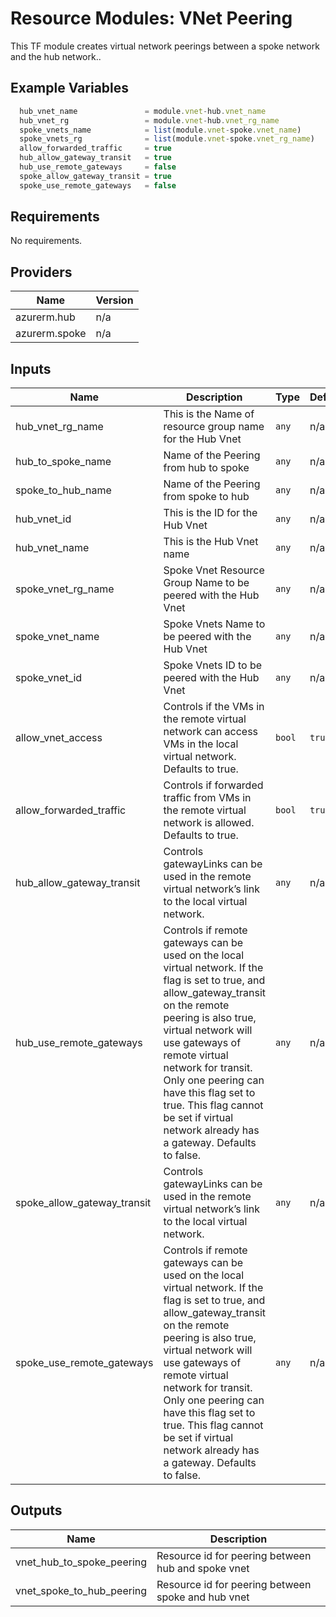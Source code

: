 # **Resource Modules: VNet Peering**
This TF module creates virtual network peerings between a spoke network and the hub network..



## Example Variables
```javascript
  hub_vnet_name               = module.vnet-hub.vnet_name
  hub_vnet_rg                 = module.vnet-hub.vnet_rg_name
  spoke_vnets_name            = list(module.vnet-spoke.vnet_name)
  spoke_vnets_rg              = list(module.vnet-spoke.vnet_rg_name)
  allow_forwarded_traffic     = true
  hub_allow_gateway_transit   = true
  hub_use_remote_gateways     = false
  spoke_allow_gateway_transit = true
  spoke_use_remote_gateways   = false
```

## Requirements

No requirements.

## Providers

| Name | Version |
|------|---------|
| azurerm.hub | n/a |
| azurerm.spoke | n/a |

## Inputs

| Name | Description | Type | Default | Required |
|------|-------------|------|---------|:--------:|
| hub\_vnet\_rg\_name | This is the Name of resource group name for the Hub Vnet | `any` | n/a | yes |
| hub\_to\_spoke\_name | Name of the Peering from hub to spoke | `any` | n/a | yes |
| spoke\_to\_hub\_name | Name of the Peering from spoke to hub | `any` | n/a | yes |
| hub\_vnet\_id | This is the ID for the Hub Vnet | `any` | n/a | yes |
| hub\_vnet\_name | This is the Hub Vnet name | `any` | n/a | yes |
| spoke\_vnet\_rg\_name | Spoke Vnet Resource Group Name to be peered with the Hub Vnet | `any` | n/a | yes |
| spoke\_vnet\_name | Spoke Vnets Name to be peered with the Hub Vnet | `any` | n/a | yes |
| spoke\_vnet\_id | Spoke Vnets ID to be peered with the Hub Vnet | `any` | n/a | yes |
| allow\_vnet\_access | Controls if the VMs in the remote virtual network can access VMs in the local virtual network. Defaults to true. | `bool` | `true` | no |
| allow\_forwarded\_traffic | Controls if forwarded traffic from VMs in the remote virtual network is allowed. Defaults to true. | `bool` | `true` | no |
| hub\_allow\_gateway\_transit | Controls gatewayLinks can be used in the remote virtual network’s link to the local virtual network. | `any` | n/a | yes |
| hub\_use\_remote\_gateways | Controls if remote gateways can be used on the local virtual network. If the flag is set to true, and allow\_gateway\_transit on the remote peering is also true, virtual network will use gateways of remote virtual network for transit. Only one peering can have this flag set to true. This flag cannot be set if virtual network already has a gateway. Defaults to false. | `any` | n/a | yes |
| spoke\_allow\_gateway\_transit | Controls gatewayLinks can be used in the remote virtual network’s link to the local virtual network. | `any` | n/a | yes |
| spoke\_use\_remote\_gateways | Controls if remote gateways can be used on the local virtual network. If the flag is set to true, and allow\_gateway\_transit on the remote peering is also true, virtual network will use gateways of remote virtual network for transit. Only one peering can have this flag set to true. This flag cannot be set if virtual network already has a gateway. Defaults to false. | `any` | n/a | yes |

## Outputs

| Name | Description |
|------|-------------|
| vnet\_hub\_to\_spoke\_peering | Resource id for peering between hub and spoke vnet |
| vnet\_spoke\_to\_hub\_peering | Resource id for peering between spoke and hub vnet |

